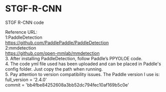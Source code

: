 # STGF-R-CNN 
STGF R-CNN code  

Reference URL:  
1:PaddleDetection  
https://github.com/PaddlePaddle/PaddleDetection  
2:mmdetection  
https://github.com/open-mmlab/mmdetection  
3. After installing PaddleDetection, follow Paddle’s PPYOLOE code.  
4. The code yml file used has been uploaded and can be placed in Paddle's config folder. Just copy the path when running.  
5. Pay attention to version compatibility issues. The Paddle version I use is:  
full_version = '2.4.0'  
commit = 'bb4fbe84252608a3bb52dc794fec10af169b5c0e'  
